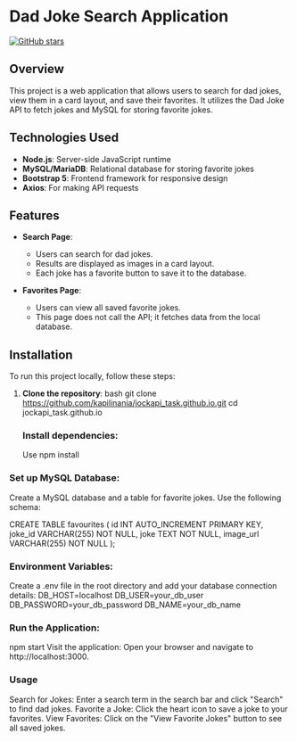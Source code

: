 # Dad Joke Search Application

[![GitHub stars](https://img.shields.io/github/stars/kapilinania/jockapi_task.github.io?style=social)](https://github.com/kapilinania/jockapi_task.github.io) 

## Overview

This project is a web application that allows users to search for dad jokes, view them in a card layout, and save their favorites. It utilizes the Dad Joke API to fetch jokes and MySQL for storing favorite jokes.

## Technologies Used

- **Node.js**: Server-side JavaScript runtime
- **MySQL/MariaDB**: Relational database for storing favorite jokes
- **Bootstrap 5**: Frontend framework for responsive design
- **Axios**: For making API requests

## Features

- **Search Page**: 
  - Users can search for dad jokes.
  - Results are displayed as images in a card layout.
  - Each joke has a favorite button to save it to the database.
  
- **Favorites Page**: 
  - Users can view all saved favorite jokes.
  - This page does not call the API; it fetches data from the local database.

## Installation

To run this project locally, follow these steps:

1. **Clone the repository**:
   bash
   git clone https://github.com/kapilinania/jockapi_task.github.io.git
   cd jockapi_task.github.io

   ### Install dependencies:
   Use npm install

  ### Set up MySQL Database:

Create a MySQL database and a table for favorite jokes. Use the following schema:

CREATE TABLE favourites (
    id INT AUTO_INCREMENT PRIMARY KEY,
    joke_id VARCHAR(255) NOT NULL,
    joke TEXT NOT NULL,
    image_url VARCHAR(255) NOT NULL
);

### Environment Variables:

Create a .env file in the root directory and add your database connection details:
DB_HOST=localhost
DB_USER=your_db_user
DB_PASSWORD=your_db_password
DB_NAME=your_db_name

### Run the Application:
npm start
Visit the application: Open your browser and navigate to http://localhost:3000.

### Usage
Search for Jokes: Enter a search term in the search bar and click "Search" to find dad jokes.
Favorite a Joke: Click the heart icon to save a joke to your favorites.
View Favorites: Click on the "View Favorite Jokes" button to see all saved jokes.


